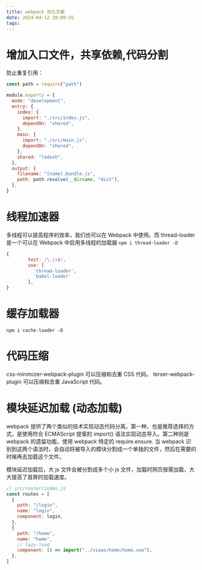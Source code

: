```yaml
---
title: webpack 优化方案
date: 2024-04-12 20:09:55
tags:
---
```


# 增加入口文件，共享依赖,代码分割

防止重复引用：

```js
const path = require("path")

module.exports = {
  mode: "development",
  entry: {
    index: {
      import: "./src/index.js",
      dependOn: "shared",
    },
    main: {
      import: "./src/main.js",
      dependOn: "shared",
    },
    shared: "lodash",
  },
  output: {
    filename: "[name].bundle.js",
    path: path.resolve(__dirname, "dist"),
  },
}
```

# 线程加速器

多线程可以提高程序的效率，我们也可以在 Webpack 中使用。而 thread-loader 是一个可以在 Webpack 中启用多线程的加载器
`npm i thread-loader -D`

```js
{
        test: /\.js$/,
        use: [
          'thread-loader',
          'babel-loader'
        ],
}
```

# 缓存加载器

`npm i cache-loader -D`

# 代码压缩

css-minimizer-webpack-plugin 可以压缩和去重 CSS 代码。
terser-webpack-plugin 可以压缩和去重 JavaScript 代码。

# 模块延迟加载 (动态加载)

webpack 提供了两个类似的技术实现动态代码分离。第一种，也是推荐选择的方式，是使用符合 ECMAScript 提案的 import() 语法实现动态导入。第二种则是 webpack 的遗留功能，使用 webpack 特定的 require.ensure. 当 webpack 识别到这两个语法时，会自动将被导入的模块分割成一个单独的文件，然后在需要的时候再去加载这个文件。

模块延迟加载后，大 js 文件会被分割成多个小 js 文件，加载时网页按需加载，大大提高了首屏的加载速度。

```js
// src/router/index.js
const routes = [
  {
    path: "/login",
    name: "login",
    component: login,
  },
  {
    path: "/home",
    name: "home",
    // lazy-load
    component: () => import("../views/home/home.vue"),
  },
]
```
